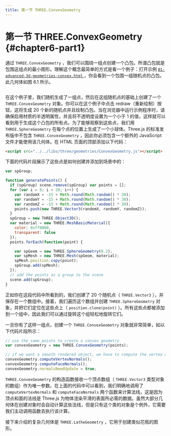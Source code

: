 ```yaml
---
title: 第一节 THREE.ConvexGeometry
---
```

# 第一节 THREE.ConvexGeometry {#chapter6-part1}

通过 `THREE.ConvexGeometry` ，我们可以围绕一组点创建一个凸包。所谓凸包就是包围这组点的最小图形。理解这个概念最简单的方式是看一个例子：打开示例 [ `01-advanced-3d-geometries-convex.html` ](/example/chapter6/01-advanced-3d-geometries-convex) ，你会看到一个包围一组随机点的凸包。此几何体如图 6.1 所示。

<Image :index="6" />

在这个例子里，我们随机生成了一组点，然后在这组随机点的基础上创建了一个 `THREE.ConvexGeometry` 对象。你可以在这个例子中点击 redraw（重新绘制）按钮，这将生成 20 个新的随机点并且绘制凸包。当在浏览器中运行示例程序时，请确保启用材质的半透明属性，并且将不透明度设置为一个小于 1 的值，这样就可以看到用于生成这个凸包的所有点。为了能够观察到这些点，我们用 `THREE.SphereGeometry` 在每个点的位置上生成了一个小球体。Three.js 的标准发布版中不包含 `THREE.ConvexGeometry` ，因此你必须包含一个额外的 JavaScript 文件才能使用该几何体。在 HTML 页面的顶部添加以下代码：

```html
<script src="../../libs/three/geometries/ConvexGeometry.js"></script>
```

下面的代码片段展示了这些点是如何创建并添加到场景中的：

```js
var spGroup;

function generatePoints() {
  if (spGroup) scene.remove(spGroup) var points = [];
  for (var i = 0; i < 20; i++) {
    var randomX = -15 + Math.round(Math.random() * 30);
    var randomY = -15 + Math.round(Math.random() * 30);
    var randomZ = -15 + Math.round(Math.random() * 30);
    points.push(new THREE.Vector3(randomX, randomY, randomZ));
  }
  spGroup = new THREE.Object3D();
  var material = new THREE.MeshBasicMaterial({
    color: 0xff0000,
    transparent: false
  });
  points.forEach(function(point) {

    var spGeom = new THREE.SphereGeometry(0.2);
    var spMesh = new THREE.Mesh(spGeom, material);
    spMesh.position.copy(point);
    spGroup.add(spMesh);
  });
  // add the points as a group to the scene
  scene.add(spGroup);
}
```

正如你在这段代码中所看到的，我们创建了 20 个随机点（ `THREE.Vector3` ），并保存在一个数组中。接着，我们遍历这个数组并创建 `THREE.SphereGeometry` 对象，并把它们定位在这些点上（ `position.clone(point)` ）。所有这些点都被添加到一个组中，因此我们可以通过旋转这个组轻松地旋转它们。

一旦你有了这样一组点，创建一个 `THREE.ConvexGeometry` 对象就非常简单，如以下代码片段所示：

```js
// use the same points to create a convex geometry
var convexGeometry = new THREE.ConvexGeometry(points);

// if we want a smooth rendered object, we have to compute the vertex and face normals
convexGeometry.computeVertexNormals();
convexGeometry.computeFaceNormals();
convexGeometry.normalsNeedUpdate = true;
```

`THREE.ConvexGeometry` 的构造函数接收一个顶点数组（ `THREE.Vector3` 类型对象的数组）作为唯一参数。在上面的代码中可以看到，我们明确地调用了 `computeVertexNormals` 和 `computeFaceNormals` 两个函数来计算法线，这是因为顶点和面的法线是 Three.js 为物体渲染平滑的表面所必需的数据。虽然大部分几何体在创建对象时会自动计算这些法线，但是只有这个类的对象是个例外，它需要我们主动调用函数去执行该计算。

接下来介绍的复杂几何体是 `THREE.LatheGeometry` ，它用于创建类似花瓶的图形。
